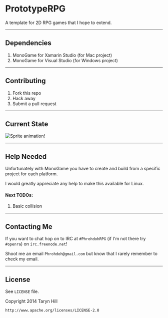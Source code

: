 # PrototypeRPG

A template for 2D RPG games that I hope to extend.

---

## Dependencies

1. MonoGame for Xamarin Studio (for Mac project)
2. MonoGame for Visual Studio (for Windows project)

---

## Contributing

1. Fork this repo
2. Hack away
3. Submit a pull request

---
## Current State

![Sprite animation!](http://i.imgur.com/VwabtbC.gif)

---

## Help Needed

Unfortunately with MonoGame you have to create and build from a specific project for each platform.

I would greatly appreciate any help to make this available for Linux.

#### Next TODOs:

1. Basic collision

---

## Contacting Me

If you want to chat hop on to IRC at `#PhrohdohRPG` (if I'm not there try `#openra`) on `irc.freenode.net`!

Shoot me an email `Phrohdoh@gmail.com` but know that I rarely remember to check my email.

---


## License

See `LICENSE` file.


Copyright 2014 Taryn Hill

	http://www.apache.org/licenses/LICENSE-2.0

